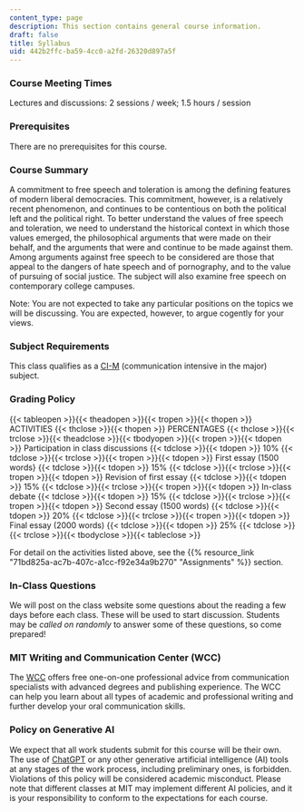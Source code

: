 ```yaml
---
content_type: page
description: This section contains general course information.
draft: false
title: Syllabus
uid: 442b2ffc-ba59-4cc0-a2fd-26320d897a5f
---
```

### Course Meeting Times

Lectures and discussions: 2 sessions / week; 1.5 hours / session

### Prerequisites

There are no prerequisites for this course.

### Course Summary

A commitment to free speech and toleration is among the defining features of modern liberal democracies. This commitment, however, is a relatively recent phenomenon, and continues to be contentious on both the political left and the political right. To better understand the values of free speech and toleration, we need to understand the historical context in which those values emerged, the philosophical arguments that were made on their behalf, and the arguments that were and continue to be made against them. Among arguments against free speech to be considered are those that appeal to the dangers of hate speech and of pornography, and to the value of pursuing of social justice. The subject will also examine free speech on contemporary college campuses.

Note: You are not expected to take any particular positions on the topics we will be discussing. You are expected, however, to argue cogently for your views.

### Subject Requirements

This class qualifies as a [CI-M](https://registrar.mit.edu/registration-academics/academic-requirements/communication-requirement/ci-m-subjects) (communication intensive in the major) subject.

### Grading Policy

{{< tableopen >}}{{< theadopen >}}{{< tropen >}}{{< thopen >}}
ACTIVITIES
{{< thclose >}}{{< thopen >}}
PERCENTAGES
{{< thclose >}}{{< trclose >}}{{< theadclose >}}{{< tbodyopen >}}{{< tropen >}}{{< tdopen >}}
Participation in class discussions
{{< tdclose >}}{{< tdopen >}}
10%
{{< tdclose >}}{{< trclose >}}{{< tropen >}}{{< tdopen >}}
First essay (1500 words}
{{< tdclose >}}{{< tdopen >}}
15%
{{< tdclose >}}{{< trclose >}}{{< tropen >}}{{< tdopen >}}
Revision of first essay
{{< tdclose >}}{{< tdopen >}}
15%
{{< tdclose >}}{{< trclose >}}{{< tropen >}}{{< tdopen >}}
In-class debate
{{< tdclose >}}{{< tdopen >}}
15%
{{< tdclose >}}{{< trclose >}}{{< tropen >}}{{< tdopen >}}
Second essay (1500 words)
{{< tdclose >}}{{< tdopen >}}
20%
{{< tdclose >}}{{< trclose >}}{{< tropen >}}{{< tdopen >}}
Final essay (2000 words)
{{< tdclose >}}{{< tdopen >}}
25%
{{< tdclose >}}{{< trclose >}}{{< tbodyclose >}}{{< tableclose >}}

For detail on the activities listed above, see the {{% resource_link "71bd825a-ac7b-407c-a1cc-f92e34a9b270" "Assignments" %}} section.

### In-Class Questions

We will post on the class website some questions about the reading a few days before each class. These will be used to start discussion. Students may be *called on randomly* to answer some of these questions, so come prepared!

### MIT Writing and Communication Center (WCC)

The [WCC](https://cmsw.mit.edu/writing-and-communication-center/) offers free one-on-one professional advice from communication specialists with advanced degrees and publishing experience. The WCC can help you learn about all types of academic and professional writing and further develop your oral communication skills. 

### Policy on Generative AI

We expect that all work students submit for this course will be their own. The use of [ChatGPT](https://chat.openai.com/) or any other generative artificial intelligence (AI) tools at any stages of the work process, including preliminary ones, is forbidden. Violations of this policy will be considered academic misconduct. Please note that different classes at MIT may implement different AI policies, and it is your responsibility to conform to the expectations for each course.
